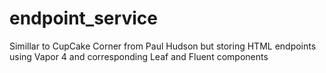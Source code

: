 # endpoint_service
Simillar to CupCake Corner from Paul Hudson but storing HTML endpoints using Vapor 4 and corresponding Leaf and Fluent components
